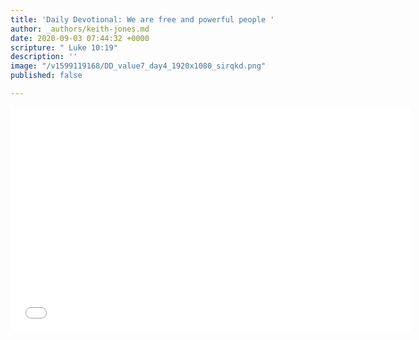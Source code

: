 ```yaml
---
title: 'Daily Devotional: We are free and powerful people '
author: _authors/keith-jones.md
date: 2020-09-03 07:44:32 +0000
scripture: " Luke 10:19"
description: ''
image: "/v1599119168/DD_value7_day4_1920x1080_sirqkd.png"
published: false

---
```

<iframe src="[https://player.vimeo.com/video/453606629](https://player.vimeo.com/video/453606629 "https://player.vimeo.com/video/453606629")" width="640" height="360" frameborder="0" allow="autoplay; fullscreen" allowfullscreen></iframe>